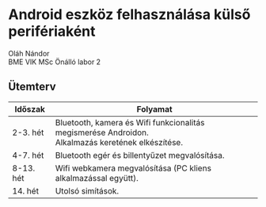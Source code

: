 # Android eszköz felhasználása külső perifériaként
Oláh Nándor  
BME VIK MSc Önálló labor 2

## Ütemterv
| Időszak | Folyamat |
| ------- | -------- |
| 2-3. hét | Bluetooth, kamera és Wifi funkcionalitás megismerése Androidon. <br /> Alkalmazás keretének elkészítése. |
| 4-7. hét | Bluetooth egér és billentyűzet megvalósítása. |
| 8-13. hét | Wifi webkamera megvalósítása (PC kliens alkalmazással együtt). |
| 14. hét | Utolsó simítások. |
